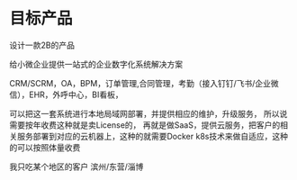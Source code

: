 # 目标产品

设计一款2B的产品

给小微企业提供一站式的企业数字化系统解决方案

CRM/SCRM，OA，BPM，订单管理,合同管理，考勤（接入钉钉/飞书/企业微信），EHR，外呼中心，BI看板，

可以把这一套系统进行本地局域网部署，并提供相应的维护，升级服务， 所以说需要按年收费这种就是卖License的，
再就是做SaaS，提供云服务，把客户的相关服务部署到对应的云机器上，这种的就需要Docker k8s技术来做自适应，这种的可以按照体量收费


我只吃某个地区的客户 滨州/东营/淄博

